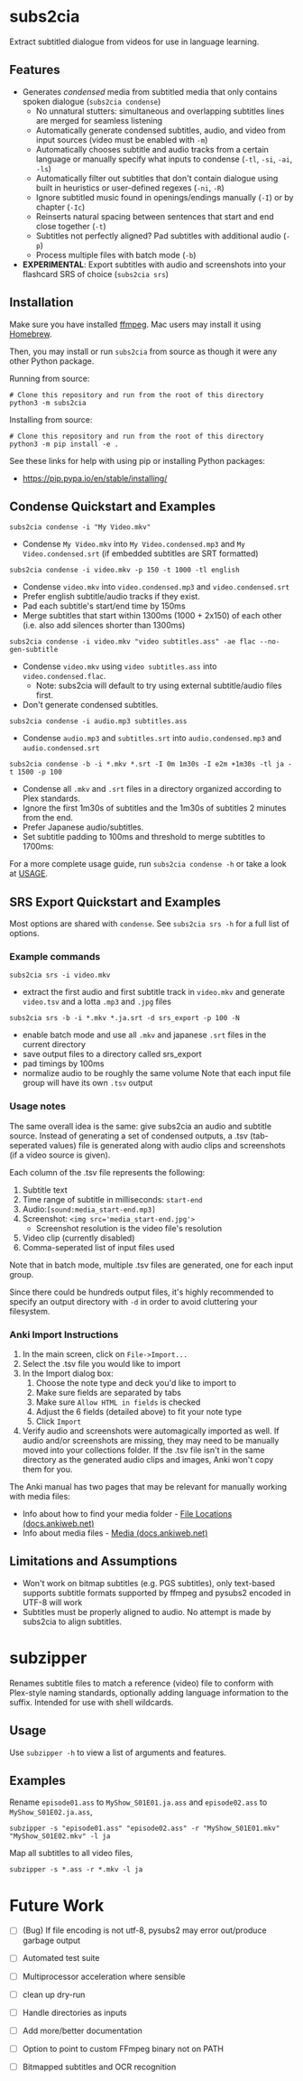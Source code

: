 # subs2cia

Extract subtitled dialogue from videos for use in language learning.


## Features

- Generates _condensed_ media from subtitled media that only contains spoken dialogue (`subs2cia condense`)
    - No unnatural stutters: simultaneous and overlapping subtitles lines are merged for seamless listening
    - Automatically generate condensed subtitles, audio, and video from input sources (video must be enabled with `-m`)
    - Automatically chooses subtitle and audio tracks from a certain language or manually specify what inputs to condense (`-tl`, `-si`, `-ai`, `-ls`)
    - Automatically filter out subtitles that don't contain dialogue using built in heuristics or user-defined regexes (`-ni`, `-R`)
    - Ignore subtitled music found in openings/endings manually (`-I`) or by chapter (`-Ic`)  
    - Reinserts natural spacing between sentences that start and end close together (`-t`)
    - Subtitles not perfectly aligned? Pad subtitles with additional audio (`-p`)
    - Process multiple files with batch mode (`-b`)
- **EXPERIMENTAL**: Export subtitles with audio and screenshots into your flashcard SRS of choice (`subs2cia srs`)


## Installation

Make sure you have installed [ffmpeg](https://ffmpeg.org/). Mac users may install it using [Homebrew](https://brew.sh/).

Then, you may install or run `subs2cia` from source as though it were any other Python package.

Running from source:

```
# Clone this repository and run from the root of this directory
python3 -m subs2cia
```

Installing from source:

```
# Clone this repository and run from the root of this directory
python3 -m pip install -e .
```

See these links for help with using pip or installing Python packages:

- https://pip.pypa.io/en/stable/installing/


## Condense Quickstart and Examples

```
subs2cia condense -i "My Video.mkv"
```
* Condense `My Video.mkv` into `My Video.condensed.mp3` and `My Video.condensed.srt` (if embedded subtitles are SRT formatted)

```
subs2cia condense -i video.mkv -p 150 -t 1000 -tl english
```
* Condense `video.mkv` into `video.condensed.mp3` and `video.condensed.srt`
* Prefer english subtitle/audio tracks if they exist. 
* Pad each subtitle's start/end time by 150ms
* Merge subtitles that start within 1300ms (1000 + 2x150) of each other (i.e. also add silences shorter than 1300ms)

```
subs2cia condense -i video.mkv "video subtitles.ass" -ae flac --no-gen-subtitle
```

* Condense `video.mkv` using `video subtitles.ass` into `video.condensed.flac`. 
    * Note: subs2cia will default to try using external subtitle/audio files first.
* Don't generate condensed subtitles.

```subs2cia condense -i audio.mp3 subtitles.ass```
* Condense `audio.mp3` and `subtitles.srt` into `audio.condensed.mp3` and `audio.condensed.srt`

```subs2cia condense -b -i *.mkv *.srt -I 0m 1m30s -I e2m +1m30s -tl ja -t 1500 -p 100``` 
* Condense all `.mkv` and `.srt` files in a directory organized according to Plex standards. 
* Ignore the first 1m30s of subtitles and the 1m30s of subtitles 2 minutes from the end. 
* Prefer Japanese audio/subtitles. 
* Set subtitle padding to 100ms and threshold to merge subtitles to 1700ms:

For a more complete usage guide, run `subs2cia condense -h` or take a look at [USAGE](USAGE.md).

## SRS Export Quickstart and Examples

Most options are shared with `condense`. See `subs2cia srs -h` for a full list of options. 

### Example commands

```subs2cia srs -i video.mkv```
* extract the first audio and first subtitle track in `video.mkv`  and generate `video.tsv` and a lotta `.mp3` and `.jpg` files

```
subs2cia srs -b -i *.mkv *.ja.srt -d srs_export -p 100 -N 
```
* enable batch mode and use all `.mkv` and japanese `.srt` files in the current directory
* save output files to a directory called srs_export
* pad timings by 100ms
* normalize audio to be roughly the same volume
Note that each input file group will have its own `.tsv` output

### Usage notes

The same overall idea is the same: give subs2cia an audio and subtitle source. Instead of generating a set of 
condensed outputs, a .tsv (tab-seperated values) file is generated
along with audio clips and screenshots (if a video source is given). 

Each column of the .tsv file represents the following:
1. Subtitle text
2. Time range of subtitle in milliseconds: `start-end`
3. Audio:`[sound:media_start-end.mp3]`
4. Screenshot: `<img src='media_start-end.jpg'>`
   * Screenshot resolution is the video file's resolution
5. Video clip (currently disabled)
6. Comma-seperated list of input files used

Note that in batch mode, multiple .tsv files are generated, one for each input group. 

Since there could be hundreds output files, it's highly recommended to specify an output
directory with `-d` in order to avoid cluttering your filesystem. 

### Anki Import Instructions

1. In the main screen, click on `File->Import...`
2. Select the .tsv file you would like to import
3. In the Import dialog box:
   1. Choose the note type and deck you'd like to import to
   2. Make sure fields are separated by tabs
   3. Make sure `Allow HTML in fields` is checked
   4. Adjust the 6 fields (detailed above) to fit your note type
   5. Click `Import`
4. Verify audio and screenshots were automagically imported as well. If audio and/or screenshots are missing, they may 
    need to be manually moved into your collections folder. If the .tsv file isn't in the same directory as the generated
    audio clips and images, Anki won't copy them for you. 

The Anki manual has two pages that may be relevant for manually working with media files:

- Info about how to find your media folder - [File Locations (docs.ankiweb.net)](https://docs.ankiweb.net/files.html#file-locations)
- Info about media files - [Media (docs.ankiweb.net)](https://docs.ankiweb.net/media.html)

## Limitations and Assumptions

- Won't work on bitmap subtitles (e.g. PGS subtitles), only text-based supports subtitle formats supported by ffmpeg and pysubs2 encoded in UTF-8 will work
- Subtitles must be properly aligned to audio. No attempt is made by subs2cia to align subtitles. 


# subzipper

Renames subtitle files to match a reference (video) file to conform with Plex-style naming standards, optionally adding language information to the suffix. Intended for use with shell wildcards.

## Usage

Use `subzipper -h` to view a list of arguments and features.

## Examples

Rename ``episode01.ass`` to ``MyShow_S01E01.ja.ass`` and ``episode02.ass`` to ``MyShow_S01E02.ja.ass``, 

```
subzipper -s "episode01.ass" "episode02.ass" -r "MyShow_S01E01.mkv" "MyShow_S01E02.mkv" -l ja
```

Map all subtitles to all video files,

```
subzipper -s *.ass -r *.mkv -l ja
```


# Future Work

- [ ] (Bug) If file encoding is not utf-8, pysubs2 may error out/produce garbage output
- [ ] Automated test suite
- [ ] Multiprocessor acceleration where sensible
- [ ] clean up dry-run
- [ ] Handle directories as inputs
- [ ] Add more/better documentation
- [ ] Option to point to custom FFmpeg binary not on PATH
- [ ] Bitmapped subtitles and OCR recognition


